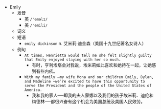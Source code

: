 - Emily
  - 发音
    - 英 `/'eməlɪ/`
    - 美 `/'emili/`
  - 词义
  - 短语
    - `emily dickinson` n. 艾米莉·迪金森（美国十九世纪著名女诗人） 
  - 例句
    - `At times, Henrietta would tell me she felt slightly guilty that Emily enjoyed staying with her so much.`
      - 有时，亨利埃塔会对我说，埃米莉如此喜欢和她待在一起，让她感到有些内疚。
    - `With my family –my wife Mona and our children Emily, Dylan, and Madeline –we’re excited to have this opportunity to serve the President and the people of the United States of America.`
      - 我和我的家人──即我的夫人蒙娜以及我们的孩子埃米莉、迪伦和梅德林──都很兴奋有这个机会为美国总统及美国人民效劳。


